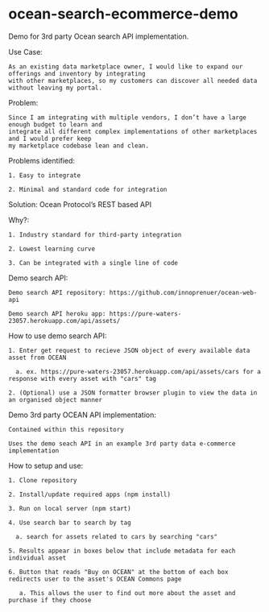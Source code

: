 # ocean-search-ecommerce-demo
Demo for 3rd party Ocean search API implementation.

Use Case:

    As an existing data marketplace owner, I would like to expand our offerings and inventory by integrating
    with other marketplaces, so my customers can discover all needed data without leaving my portal.  
  
Problem:

    Since I am integrating with multiple vendors, I don’t have a large enough budget to learn and
    integrate all different complex implementations of other marketplaces and I would prefer keep
    my marketplace codebase lean and clean.
  
Problems identified:

    1. Easy to integrate
  
    2. Minimal and standard code for integration
  
Solution: Ocean Protocol’s REST based API
  
Why?:

    1. Industry standard for third-party integration
  
    2. Lowest learning curve
  
    3. Can be integrated with a single line of code
  
Demo search API:

    Demo search API repository: https://github.com/innoprenuer/ocean-web-api
  
    Demo search API heroku app: https://pure-waters-23057.herokuapp.com/api/assets/
    
How to use demo search API:  
  
    1. Enter get request to recieve JSON object of every available data asset from OCEAN
   
      a. ex. https://pure-waters-23057.herokuapp.com/api/assets/cars for a response with every asset with "cars" tag
      
    2. (Optional) use a JSON formatter browser plugin to view the data in an organised object manner
    
Demo 3rd party OCEAN API implementation:
  
    Contained within this repository
  
    Uses the demo seach API in an example 3rd party data e-commerce implementation
  
  How to setup and use:
    
    1. Clone repository
    
    2. Install/update required apps (npm install)
    
    3. Run on local server (npm start)
    
    4. Use search bar to search by tag
    
      a. search for assets related to cars by searching "cars"
      
    5. Results appear in boxes below that include metadata for each individual asset
    
    6. Button that reads "Buy on OCEAN" at the bottom of each box redirects user to the asset's OCEAN Commons page
    
       a. This allows the user to find out more about the asset and purchase if they choose
